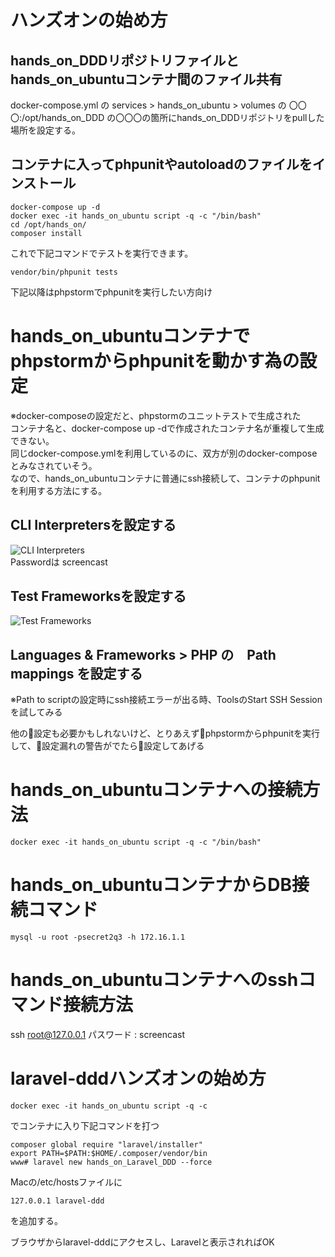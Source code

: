 # ハンズオンの始め方
## hands_on_DDDリポジトリファイルとhands_on_ubuntuコンテナ間のファイル共有　　
docker-compose.yml の services > hands_on_ubuntu > volumes の 〇〇〇:/opt/hands_on_DDD
の〇〇〇の箇所にhands_on_DDDリポジトリをpullした場所を設定する。　　
## コンテナに入ってphpunitやautoloadのファイルをインストール
```
docker-compose up -d
docker exec -it hands_on_ubuntu script -q -c "/bin/bash"
cd /opt/hands_on/
composer install
```
これで下記コマンドでテストを実行できます。
```
vendor/bin/phpunit tests
```

下記以降はphpstormでphpunitを実行したい方向け　　


# hands_on_ubuntuコンテナでphpstormからphpunitを動かす為の設定
※docker-composeの設定だと、phpstormのユニットテストで生成された  
コンテナ名と、docker-compose up -dで作成されたコンテナ名が重複して生成できない。  
同じdocker-compose.ymlを利用しているのに、双方が別のdocker-composeとみなされていそう。  
なので、hands_on_ubuntuコンテナに普通にssh接続して、コンテナのphpunitを利用する方法にする。  

## CLI Interpretersを設定する  
![CLI Interpreters](https://bitbucket.org/h_yoneda/hands_on_docker/raw/93a9c9357c08fd29baac2b9a7510fe9b1c93cd06/CLI_Interpreters.png)  
Passwordは screencast
## Test Frameworksを設定する
![Test Frameworks](https://bitbucket.org/h_yoneda/hands_on_docker/raw/19baa615e84d47f97a641f235c586771ff78d48f/TestFrameworks.png)
## Languages & Frameworks > PHP の　Path mappings を設定する  
※Path to scriptの設定時にssh接続エラーが出る時、ToolsのStart SSH Sessionを試してみる


他の設定も必要かもしれないけど、とりあえずphpstormからphpunitを実行して、設定漏れの警告がでたら設定してあげる

# hands_on_ubuntuコンテナへの接続方法
```
docker exec -it hands_on_ubuntu script -q -c "/bin/bash"
```

# hands_on_ubuntuコンテナからDB接続コマンド
```
mysql -u root -psecret2q3 -h 172.16.1.1
```

# hands_on_ubuntuコンテナへのsshコマンド接続方法
ssh root@127.0.0.1
パスワード : screencast

# laravel-dddハンズオンの始め方
```
docker exec -it hands_on_ubuntu script -q -c 
```
でコンテナに入り下記コマンドを打つ
```
composer global require "laravel/installer"
export PATH=$PATH:$HOME/.composer/vendor/bin
www# laravel new hands_on_Laravel_DDD --force
```

Macの/etc/hostsファイルに
```
127.0.0.1 laravel-ddd
```
を追加する。

ブラウザからlaravel-dddにアクセスし、Laravelと表示されればOK